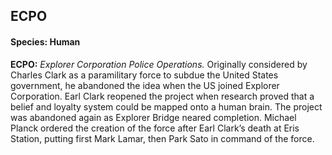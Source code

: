 ## ECPO
#### Species: Human

**ECPO:** *Explorer Corporation Police Operations.* Originally considered by Charles Clark as a paramilitary force to subdue the United States government, he abandoned the idea when the US joined Explorer Corporation. Earl Clark reopened the project when research proved that a belief and loyalty system could be mapped onto a human brain. The project was abandoned again as Explorer Bridge neared completion. Michael Planck ordered the creation of the force after Earl Clark’s death at Eris Station, putting first Mark Lamar, then Park Sato in command of the force.
